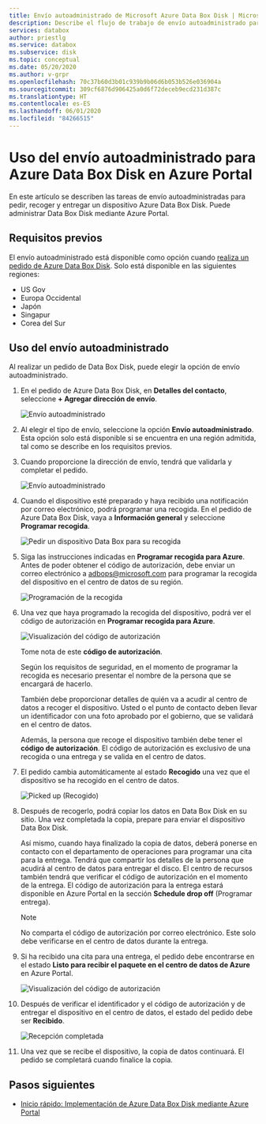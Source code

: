 ```yaml
---
title: Envío autoadministrado de Microsoft Azure Data Box Disk | Microsoft Docs en datos
description: Describe el flujo de trabajo de envío autoadministrado para dispositivos Azure Data Box Disk.
services: databox
author: priestlg
ms.service: databox
ms.subservice: disk
ms.topic: conceptual
ms.date: 05/20/2020
ms.author: v-grpr
ms.openlocfilehash: 70c37b60d3b01c939b9b06d6b053b526e036904a
ms.sourcegitcommit: 309cf6876d906425a0d6f72deceb9ecd231d387c
ms.translationtype: HT
ms.contentlocale: es-ES
ms.lasthandoff: 06/01/2020
ms.locfileid: "84266515"
---
```

# <a name="use-self-managed-shipping-for-azure-data-box-disk-in-the-azure-portal"></a>Uso del envío autoadministrado para Azure Data Box Disk en Azure Portal

En este artículo se describen las tareas de envío autoadministradas para pedir, recoger y entregar un dispositivo Azure Data Box Disk. Puede administrar Data Box Disk mediante Azure Portal.

## <a name="prerequisites"></a>Requisitos previos

El envío autoadministrado está disponible como opción cuando [realiza un pedido de Azure Data Box Disk](data-box-disk-deploy-ordered.md). Solo está disponible en las siguientes regiones:

* US Gov
* Europa Occidental
* Japón
* Singapur
* Corea del Sur

## <a name="use-self-managed-shipping"></a>Uso del envío autoadministrado

Al realizar un pedido de Data Box Disk, puede elegir la opción de envío autoadministrado.

1. En el pedido de Azure Data Box Disk, en **Detalles del contacto**, seleccione **+ Agregar dirección de envío**.

   ![Envío autoadministrado](media\data-box-portal-customer-managed-shipping\choose-self-managed-shipping-1.png)

2. Al elegir el tipo de envío, seleccione la opción **Envío autoadministrado**. Esta opción solo está disponible si se encuentra en una región admitida, tal como se describe en los requisitos previos.

3. Cuando proporcione la dirección de envío, tendrá que validarla y completar el pedido.

   ![Envío autoadministrado](media\data-box-portal-customer-managed-shipping\choose-self-managed-shipping-2.png)

4. Cuando el dispositivo esté preparado y haya recibido una notificación por correo electrónico, podrá programar una recogida. En el pedido de Azure Data Box Disk, vaya a **Información general** y seleccione **Programar recogida**.

   ![Pedir un dispositivo Data Box para su recogida](media\data-box-disk-portal-customer-managed-shipping\data-box-disk-user-pickup-01b.png)

5. Siga las instrucciones indicadas en **Programar recogida para Azure**. Antes de poder obtener el código de autorización, debe enviar un correo electrónico a [adbops@microsoft.com](mailto:adbops@microsoft.com) para programar la recogida del dispositivo en el centro de datos de su región.

   ![Programación de la recogida](media\data-box-disk-portal-customer-managed-shipping\data-box-disk-user-pickup-02c.png)

6. Una vez que haya programado la recogida del dispositivo, podrá ver el código de autorización en **Programar recogida para Azure**.

   ![Visualización del código de autorización](media\data-box-disk-portal-customer-managed-shipping\data-box-disk-authcode-01b.png)

   Tome nota de este **código de autorización**.

   Según los requisitos de seguridad, en el momento de programar la recogida es necesario presentar el nombre de la persona que se encargará de hacerlo.

   También debe proporcionar detalles de quién va a acudir al centro de datos a recoger el dispositivo. Usted o el punto de contacto deben llevar un identificador con una foto aprobado por el gobierno, que se validará en el centro de datos.

   Además, la persona que recoge el dispositivo también debe tener el **código de autorización**. El código de autorización es exclusivo de una recogida o una entrega y se valida en el centro de datos.

7. El pedido cambia automáticamente al estado **Recogido** una vez que el dispositivo se ha recogido en el centro de datos.

   ![Picked up (Recogido)](media\data-box-disk-portal-customer-managed-shipping\data-box-disk-ready-disk-01b.png)

8. Después de recogerlo, podrá copiar los datos en Data Box Disk en su sitio. Una vez completada la copia, prepare para enviar el dispositivo Data Box Disk.

   Así mismo, cuando haya finalizado la copia de datos, deberá ponerse en contacto con el departamento de operaciones para programar una cita para la entrega. Tendrá que compartir los detalles de la persona que acudirá al centro de datos para entregar el disco. El centro de recursos también tendrá que verificar el código de autorización en el momento de la entrega. El código de autorización para la entrega estará disponible en Azure Portal en la sección **Schedule drop off** (Programar entrega).

   > [!NOTE]
   > No comparta el código de autorización por correo electrónico. Este solo debe verificarse en el centro de datos durante la entrega.

9. Si ha recibido una cita para una entrega, el pedido debe encontrarse en el estado **Listo para recibir el paquete en el centro de datos de Azure** en Azure Portal.

   ![Visualización del código de autorización](media\data-box-disk-portal-customer-managed-shipping\data-box-disk-authcode-dropoff-02b.png)

10. Después de verificar el identificador y el código de autorización y de entregar el dispositivo en el centro de datos, el estado del pedido debe ser **Recibido**.

    ![Recepción completada](media\data-box-disk-portal-customer-managed-shipping\data-box-disk-received-01a.png)

11. Una vez que se recibe el dispositivo, la copia de datos continuará. El pedido se completará cuando finalice la copia.

## <a name="next-steps"></a>Pasos siguientes

* [Inicio rápido: Implementación de Azure Data Box Disk mediante Azure Portal](data-box-disk-quickstart-portal.md)
